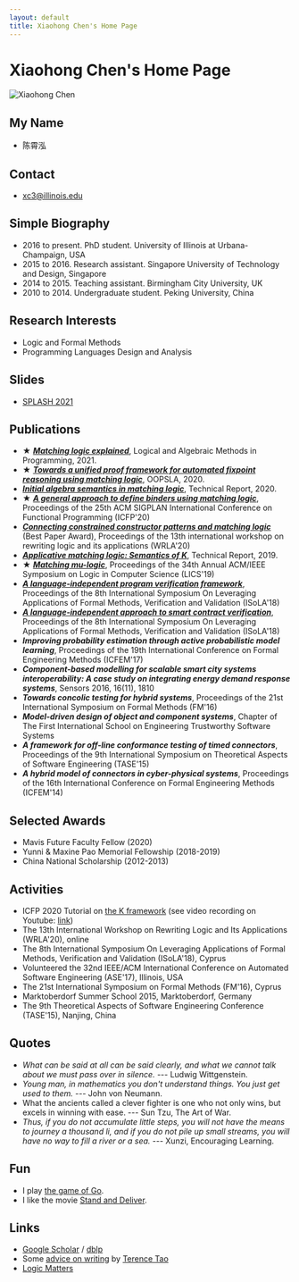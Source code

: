 ```yaml
---
layout: default
title: Xiaohong Chen's Home Page
---
```


# Xiaohong Chen's Home Page

![Xiaohong Chen]({{site.baseurl}}/assets/photos/xiaohong-chen-photo.png)

## My Name

- 陈霄泓

## Contact

- xc3@illinois.edu

## Simple Biography

- 2016 to present. PhD student. University of Illinois at Urbana-Champaign, USA
- 2015 to 2016. Research assistant. Singapore University of Technology and Design, Singapore
- 2014 to 2015. Teaching assistant. Birmingham City University, UK
- 2010 to 2014. Undergraduate student. Peking University, China

## Research Interests

- Logic and Formal Methods
- Programming Languages Design and Analysis

## Slides

- [SPLASH 2021](2021-10-SPLASH-ICFP.pdf)

## Publications

- **★** ***[Matching logic explained](https://www.sciencedirect.com/science/article/abs/pii/S2352220821000018)***, Logical and Algebraic Methods in Programming, 2021.
- **★** ***[Towards a unified proof framework for automated fixpoint reasoning using matching logic](https://fsl.cs.illinois.edu/publications/chen-pena-rodrigues-rosu-trinh-2020-oopsla.html)***, OOPSLA, 2020.
- ***[Initial algebra semantics in matching logic](https://fsl.cs.illinois.edu/publications/chen-lucanu-rosu-2020-tr.html)***, Technical Report, 2020.
- **★** ***[A general approach to define binders using matching logic](https://fsl.cs.illinois.edu/publications/chen-rosu-2020-icfp.html)***, Proceedings of the 25th ACM SIGPLAN International Conference on Functional Programming (ICFP'20)
- ***[Connecting constrained constructor patterns and matching logic](https://fsl.cs.illinois.edu/publications/lucanu-chen-rosu-2020-wrla.html)*** (Best Paper Award), Proceedings of the 13th international workshop on rewriting logic and its applications (WRLA'20)
- ***[Applicative matching logic: Semantics of K](https://fsl.cs.illinois.edu/publications/chen-rosu-2019-trb.html)***, Technical Report, 2019.
- **★** ***[Matching mu-logic](https://fsl.cs.illinois.edu/publications/chen-rosu-2019-lics.html)***, Proceedings of the 34th Annual ACM/IEEE Symposium on Logic in Computer Science (LICS'19)
- ***[A language-independent program verification framework](https://fsl.cs.illinois.edu/publications/chen-rosu-2018-isola.html)***, Proceedings of the 8th International Symposium On Leveraging Applications of Formal Methods, Verification and Validation (ISoLA'18)
- ***[A language-independent approach to smart contract verification](https://fsl.cs.illinois.edu/publications/chen-park-rosu-2018-isola.html)***, Proceedings of the 8th International Symposium On Leveraging Applications of Formal Methods, Verification and Validation (ISoLA'18)
- ***Improving probability estimation through active probabilistic model learning***, Proceedings of the 19th International Conference on Formal Engineering Methods (ICFEM'17)
- ***Component-based modelling for scalable smart city systems interoperability: A case study on integrating energy demand response systems***, Sensors 2016, 16(11), 1810
- ***Towards concolic testing for hybrid systems***, Proceedings of the 21st International Symposium on Formal Methods (FM'16)
- ***Model-driven design of object and component systems***, Chapter of The First International School on Engineering Trustworthy Software Systems
- ***A framework for off-line conformance testing of timed connectors***, Proceedings of the 9th International Symposium on Theoretical Aspects of Software Engineering (TASE'15)
- ***A hybrid model of connectors in cyber-physical systems***, Proceedings of the 16th International Conference on Formal Engineering Methods (ICFEM'14)

## Selected Awards

- Mavis Future Faculty Fellow (2020)
- Yunni & Maxine Pao Memorial Fellowship (2018-2019)
- China National Scholarship (2012-2013)

## Activities

- ICFP 2020 Tutorial on [the K framework](https://kframework.org) (see video recording on Youtube: [link](https://www.youtube.com/watch?v=VlQMi_N42B8))
- The 13th International Workshop on Rewriting Logic and Its Applications (WRLA'20), online
- The 8th International Symposium On Leveraging Applications of Formal Methods, Verification and Validation (ISoLA'18), Cyprus
- Volunteered the 32nd IEEE/ACM International Conference on Automated Software Engineering (ASE'17), Illinois, USA
- The 21st International Symposium on Formal Methods (FM'16), Cyprus
- Marktoberdorf Summer School 2015, Marktoberdorf, Germany
- The 9th Theoretical Aspects of Software Engineering Conference (TASE'15), Nanjing, China

## Quotes

- *What can be said at all can be said clearly, and what we cannot talk about we must pass over in silence.* --- Ludwig Wittgenstein.
- *Young man, in mathematics you don't understand things. You just get used to them.* --- John von Neumann.
- What the ancients called a clever fighter is one who not only wins, but excels in winning with ease. --- Sun Tzu, The Art of War.
- *Thus, if you do not accumulate little steps, you will not have the means to journey a thousand li, and if you do not pile up small streams, you will have no way to fill a river or a sea.* --- Xunzi, Encouraging Learning.

## Fun

- I play [the game of Go](https://en.wikipedia.org/wiki/Go_(game)).
- I like the movie [Stand and Deliver](https://en.wikipedia.org/wiki/Stand_and_Deliver).

## Links

- [Google Scholar](https://scholar.google.com/citations?user=4LP6Y64AAAAJ&hl=en) / [dblp](https://dblp.org/pid/02/1438-2)
- Some [advice on writing](https://terrytao.wordpress.com/advice-on-writing-papers/) by [Terence Tao](https://www.math.ucla.edu/~tao/)
- [Logic Matters](https://www.logicmatters.net/)
